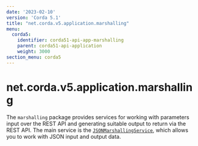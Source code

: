 ```yaml
---
date: '2023-02-10'
version: 'Corda 5.1'
title: "net.corda.v5.application.marshalling"
menu:
  corda5:
    identifier: corda51-api-app-marshalling
    parent: corda51-api-application
    weight: 3000
section_menu: corda5
---
```

# net.corda.v5.application.marshalling
The `marshalling` package provides services for working with parameters input over the REST API and generating suitable output to return via the REST API. The main service is the <a href="../../../../../../api-ref/corda/5.0/net/corda/v5/application/marshalling/JsonMarshallingService.html" target="_blank">`JSONMarshallingService`</a>, which allows you to work with JSON input and output data.
